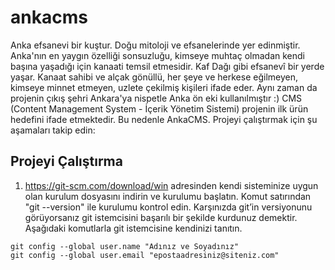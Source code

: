 # ankacms
Anka efsanevi bir kuştur. Doğu mitoloji ve efsanelerinde yer edinmiştir. Anka'nın en yaygın özelliği sonsuzluğu, kimseye muhtaç olmadan kendi başına yaşadığı için kanaati temsil etmesidir. Kaf Dağı gibi efsanevî bir yerde yaşar. Kanaat sahibi ve alçak gönüllü, her şeye ve herkese eğilmeyen, kimseye minnet etmeyen, uzlete çekilmiş kişileri ifade eder. Aynı zaman da projenin çıkış şehri Ankara'ya nispetle Anka ön eki kullanılmıştır :) CMS (Content Management System - İçerik Yönetim Sistemi) projenin ilk ürün hedefini ifade etmektedir. Bu nedenle AnkaCMS.
Projeyi çalıştırmak için şu aşamaları takip edin:
## Projeyi Çalıştırma
1. https://git-scm.com/download/win adresinden kendi sisteminize uygun olan kurulum dosyasını indirin ve kurulumu başlatın. Komut satırından "git --version" ile kurulumu kontrol edin. Karşınızda git’in versiyonunu görüyorsanız git istemcisini başarılı bir şekilde kurdunuz demektir. Aşağıdaki komutlarla git istemcisine kendinizi tanıtın.
```
git config --global user.name "Adınız ve Soyadınız"
git config --global user.email "epostaadresiniz@siteniz.com"
```

